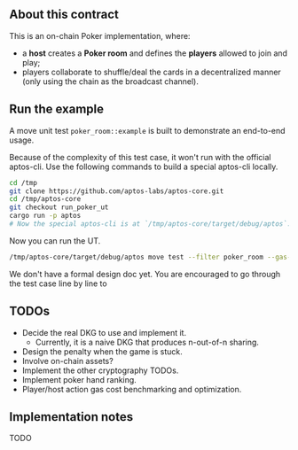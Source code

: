 ## About this contract

This is an on-chain Poker implementation, where:
- a **host** creates a **Poker room** and defines the **players** allowed to join and play;
- players collaborate to shuffle/deal the cards in a decentralized manner (only using the chain as the broadcast channel).

## Run the example

A move unit test `poker_room::example` is built to demonstrate an end-to-end usage.

Because of the complexity of this test case, it won't run with the official aptos-cli.
Use the following commands to build a special aptos-cli locally.
```bash
cd /tmp
git clone https://github.com/aptos-labs/aptos-core.git
cd /tmp/aptos-core
git checkout run_poker_ut
cargo run -p aptos
# Now the special aptos-cli is at `/tmp/aptos-core/target/debug/aptos`.
```

Now you can run the UT.
```bash
/tmp/aptos-core/target/debug/aptos move test --filter poker_room --gas-limit 999999999
```

We don't have a formal design doc yet.
You are encouraged to go through the test case line by line to 

## TODOs
- Decide the real DKG to use and implement it.
  - Currently, it is a naive DKG that produces n-out-of-n sharing.
- Design the penalty when the game is stuck.
- Involve on-chain assets?
- Implement the other cryptography TODOs.
- Implement poker hand ranking.
- Player/host action gas cost benchmarking and optimization.

## Implementation notes
TODO
